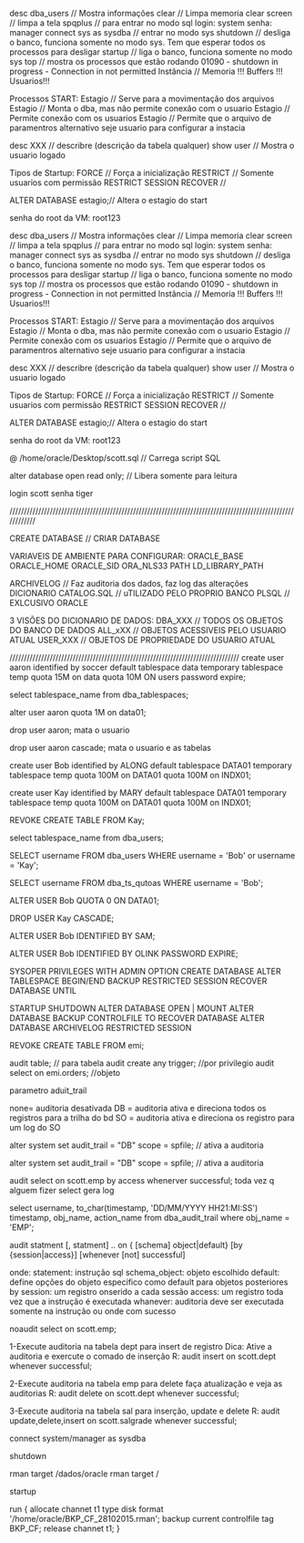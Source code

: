 desc dba_users  	// Mostra informações 
clear 			// Limpa memoria
clear screen 		// limpa a tela
spqplus 		// para entrar no modo sql
login: system senha: manager
connect sys as sysdba 	// entrar no modo sys
shutdown 		// desliga o banco, funciona somente no modo sys. Tem que esperar todos os processos para desligar
startup 		// liga o banco, funciona somente no modo sys
top 			// mostra os processos que estão rodando
01090 - shutdown in progress - Connection in not permitted
Instância		// Memoria !!! Buffers !!! Usuarios!!!

Processos START:
Estagio <NOMOUNT>	// Serve para a movimentação dos arquivos
Estagio <MOUNT>		// Monta o dba, mas não permite conexão com o usuario
Estagio <OPEN>		// Permite conexão com os usuarios
Estagio <PFILE>		// Permite que o arquivo de paramentros alternativo seje usuario para configurar a instacia

desc XXX		// describre (descrição da tabela qualquer) 
show user		// Mostra o usuario logado

Tipos de Startup:
FORCE			// Força a inicialização
RESTRICT		// Somente usuarios com permissão RESTRICT SESSION
RECOVER			// 

ALTER DATABASE	estagio;// Altera o estagio do start

senha do root da VM: root123

desc dba_users  	// Mostra informações 
clear 			// Limpa memoria
clear screen 		// limpa a tela
spqplus 		// para entrar no modo sql
login: system senha: manager
connect sys as sysdba 	// entrar no modo sys
shutdown 		// desliga o banco, funciona somente no modo sys. Tem que esperar todos os processos para desligar
startup 		// liga o banco, funciona somente no modo sys
top 			// mostra os processos que estão rodando
01090 - shutdown in progress - Connection in not permitted
Instância		// Memoria !!! Buffers !!! Usuarios!!!

Processos START:
Estagio <NOMOUNT>	// Serve para a movimentação dos arquivos
Estagio <MOUNT>		// Monta o dba, mas não permite conexão com o usuario
Estagio <OPEN>		// Permite conexão com os usuarios
Estagio <PFILE>		// Permite que o arquivo de paramentros alternativo seje usuario para configurar a instacia

desc XXX		// describre (descrição da tabela qualquer) 
show user		// Mostra o usuario logado

Tipos de Startup:
FORCE			// Força a inicialização
RESTRICT		// Somente usuarios com permissão RESTRICT SESSION
RECOVER			// 

ALTER DATABASE	estagio;// Altera o estagio do start

senha do root da VM: root123

@ /home/oracle/Desktop/scott.sql	// Carrega script SQL

alter database open read only;	// Libera somente para leitura

login scott senha tiger

////////////////////////////////////////////////////////////////////////////////////////////////////////////


CREATE DATABASE			// CRIAR DATABASE

VARIAVEIS DE AMBIENTE PARA CONFIGURAR:
ORACLE_BASE
ORACLE_HOME
ORACLE_SID
ORA_NLS33
PATH
LD_LIBRARY_PATH


ARCHIVELOG		// Faz auditoria dos dados, faz log das alterações
DICIONARIO CATALOG.SQL 	// uTILIZADO PELO PROPRIO BANCO
PLSQL			// EXLCUSIVO ORACLE

3 VISÕES DO DICIONARIO DE DADOS:
DBA_XXX			// TODOS OS OBJETOS DO BANCO DE DADOS
ALL_xXX			// OBJETOS ACESSIVEIS PELO USUARIO ATUAL
USER_XXX		// OBJETOS DE PROPRIEDADE DO USUARIO ATUAL

////////////////////////////////////////////////////////////////////////////////
create user aaron
identified by soccer
default tablespace data
temporary tablespace temp
quota 15M on data
quota 10M ON users
password expire;


select tablespace_name from dba_tablespaces;


alter user aaron
quota 1M on data01;

drop user aaron; mata o usuario

drop user aaron cascade; mata o usuario e as tabelas


create user Bob
identified by ALONG
default tablespace DATA01
temporary tablespace temp
quota 100M on DATA01
quota 100M on INDX01;

create user Kay
identified by MARY
default tablespace DATA01
temporary tablespace temp
quota 100M on DATA01
quota 100M on INDX01;

REVOKE CREATE TABLE FROM Kay;

select tablespace_name from dba_users;


SELECT username FROM dba_users WHERE username = 'Bob' or username = 'Kay';

SELECT username FROM dba_ts_qutoas WHERE username = 'Bob';

ALTER USER Bob
QUOTA 0 ON DATA01;

DROP USER Kay CASCADE;

ALTER USER Bob
IDENTIFIED BY SAM;


ALTER USER Bob
IDENTIFIED BY OLINK
PASSWORD EXPIRE;



SYSOPER PRIVILEGES WITH ADMIN OPTION
CREATE DATABASE
ALTER TABLESPACE BEGIN/END BACKUP
RESTRICTED SESSION
RECOVER DATABASE UNTIL

STARTUP
SHUTDOWN
ALTER DATABASE OPEN | MOUNT
ALTER DATABASE BACKUP CONTROLFILE TO
RECOVER DATABASE
ALTER DATABASE ARCHIVELOG
RESTRICTED SESSION

REVOKE CREATE TABLE FROM emi;



audit table; 	// para tabela
audit create any trigger;	 //por privilegio
audit select on emi.orders;		//objeto


parametro aduit_trail

none= auditoria desativada
DB = auditoria ativa e direciona todos os registros para a trilha do bd
SO = auditoria ativa e direciona os registro para um log do SO


alter system set audit_trail = "DB" scope = spfile;	// ativa a auditoria


alter system set audit_trail = "DB" scope = spfile;	// ativa a auditoria

audit select on scott.emp by access whenerver successful;  toda vez q alguem fizer select gera log


select username, to_char(timestamp, 'DD/MM/YYYY HH21:MI:SS') timestamp, 
obj_name, action_name
from dba_audit_trail
where obj_name = 'EMP';



audit statment [, statment] ..
on { [schema] object|default}
[by {session|access}]
[whenever [not] successful]

onde:
 statement: instrução sql
 schema_object: objeto escolhido
 default: define opções do objeto especifico como default para objetos posteriores
 by session: um registro onserido a cada sessão
 access: um registro toda vez que a instrução é executada
 whanever: auditoria deve ser executada somente na instrução ou onde com sucesso
 
 
 noaudit select on scott.emp;
 
 

1-Execute auditoria na tabela dept para insert de registro
Dica: Ative a auditoria e exercute o comado de inserção
R: audit insert on scott.dept whenever successful;


2-Execute auditoria na tabela emp para delete faça atualização e veja as auditorias
R: audit delete on scott.dept whenever successful;


3-Execute auditoria na tabela sal para inserção, update e delete
R: audit update,delete,insert on scott.salgrade whenever successful;




connect system/manager as sysdba

shutdown 

rman target /dados/oracle
rman target /

startup

run {
allocate channet t1 type disk format '/home/oracle/BKP_CF_28102015.rman';
backup current controlfile tag BKP_CF;
release channet t1;
}
